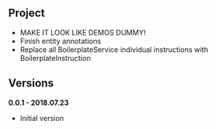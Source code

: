 Project
-------
+ MAKE IT LOOK LIKE DEMOS DUMMY!
+ Finish entity annotations
+ Replace all BoilerplateService individual instructions with BoilerplateInstruction


Versions
--------

**0.0.1 - 2018.07.23**
+ Initial version
